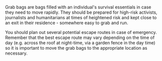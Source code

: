 [Title]: # (Grab Bags)
[Order]: # (5)

Grab bags are bags filled with an individual's survival essentials in case they need to move rapidly. They should be prepared for high-risk activists, journalists and humanitarians at times of heightened risk and kept close to an exit in their residence - somewhere easy to grab and run.

You should plan out several potential escape routes in case of emergency. Remember that the best escape route may vary depending on the time of day (e.g. across the roof at night-time, via a garden fence in the day time) so it is important to move the grab bags to the appropriate location as necessary.
